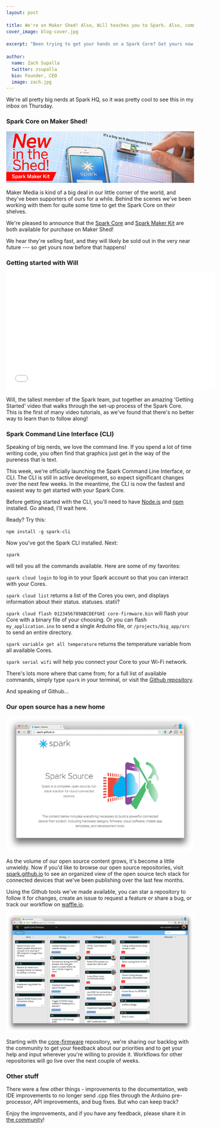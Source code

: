 ```yaml
---
layout: post

title: We're on Maker Shed! Also, Will teaches you to Spark. Also, command line goodness. Also, more.
cover_image: blog-cover.jpg

excerpt: "Been trying to get your hands on a Spark Core? Get yours now at Maker Shed, and party from the command line like it's 1987."

author:
  name: Zach Supalla
  twitter: zsupalla
  bio: Founder, CEO
  image: zach.jpg
---
```


We're all pretty big nerds at Spark HQ, so it was pretty cool to see this in my inbox on Thursday.

### Spark Core on Maker Shed!

<div class="full"><img src="/images/maker-shed.jpg"></div>

Maker Media is kind of a big deal in our little corner of the world, and they've been supporters of ours for a while. Behind the scenes we've been working with them for quite some time to get the Spark Core on their shelves.

We're pleased to announce that the [Spark Core](http://www.makershed.com/Spark_Core_Chip_Antenna_p/mkspk01.htm) and [Spark Maker Kit](http://www.makershed.com/Maker_Kit_with_Chip_Antenna_Core_p/mkspk05.htm) are both available for purchase on Maker Shed!

We hear they're selling fast, and they will likely be sold out in the very near future --- so get yours now before that happens!

### Getting started with Will

<iframe width="560" height="315" src="//www.youtube.com/embed/Bxda0hXtJz8" frameborder="0" allowfullscreen="allowfullscreen">&nbsp;</iframe>

Will, the tallest member of the Spark team, put together an amazing 'Getting Started' video that walks through the set-up process of the Spark Core. This is the first of many video tutorials, as we've found that there's no better way to learn than to follow along!

### Spark Command Line Interface (CLI)

Speaking of big nerds, we love the command line. If you spend a lot of time writing code, you often find that graphics just get in the way of the pureness that is text.

This week, we're officially launching the Spark Command Line Interface, or CLI. The CLI is still in active development, so expect significant changes over the next few weeks. In the meantime, the CLI is now the fastest and easiest way to get started with your Spark Core.

Before getting started with the CLI, you'll need to have [Node.js](http://nodejs.org/) and [npm](https://www.npmjs.org/) installed. Go ahead, I'll wait here.

Ready? Try this:

`npm install -g spark-cli`

Now you've got the Spark CLI installed. Next:

`spark`

will tell you all the commands available. Here are some of my favorites:

`spark cloud login` to log in to your Spark account so that you can interact with your Cores.

`spark cloud list` returns a list of the Cores you own, and displays information about their status. statuses. statii?

`spark cloud flash 0123456789ABCDEFGHI core-firmware.bin` will flash your Core with a binary file of your choosing. Or you can flash `my_application.ino` to send a single Arduino file, or `/projects/big_app/src` to send an entire directory.

`spark variable get all temperature` returns the temperature variable from all available Cores.

`spark serial wifi` will help you connect your Core to your Wi-Fi network.

There's lots more where that came from; for a full list of available commands, simply type `spark` in your terminal, or visit the [Github repository](https://github.com/spark/spark-cli).

And speaking of Github...

### Our open source has a new home

<div class="full"><img src="/images/spark-source.png"></div>

As the volume of our open source content grows, it's become a little unwieldy. Now if you'd like to browse our open source repositories, visit [spark.github.io](https://spark.github.io) to see an organized view of the open source tech stack for connected devices that we've been publishing over the last few months.

Using the Github tools we've made available, you can star a repository to follow it for changes, create an issue to request a feature or share a bug, or track our workflow on [waffle.io](http://www.waffle.io).

<div class="full"><img src="/images/waffle.png"></div>

Starting with the [core-firmware](https://www.github.com/spark/core-firmware) repository, we're sharing our backlog with the community to get your feedback about our priorities and to get your help and input wherever you're willing to provide it. Workflows for other repositories will go live over the next couple of weeks.

### Other stuff

There were a few other things - improvements to the documentation, web IDE improvements to no longer send .cpp files through the Arduino pre-processor, API improvements, and bug fixes. But who can keep track?

Enjoy the improvements, and if you have any feedback, please share it in [the community](https://community.spark.io)!